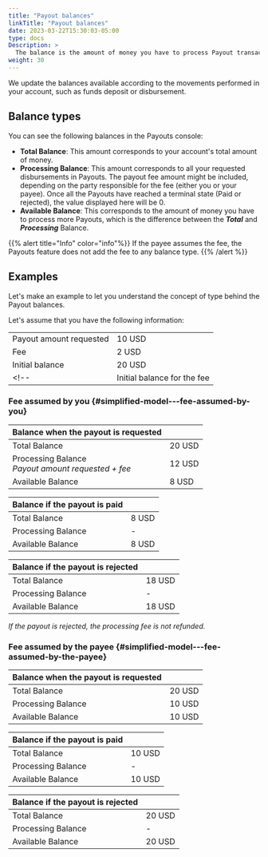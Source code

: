 ```yaml
---
title: "Payout balances"
linkTitle: "Payout balances"
date: 2023-03-22T15:30:03-05:00
type: docs
Description: >
  The balance is the amount of money you have to process Payout transactions. We have three types of Balances in Bamboo Payout.
weight: 30
---
```


<!-- , and you can see them in two models -->

We update the balances available according to the movements performed in your account, such as funds deposit or disbursement.

## Balance types
You can see the following balances in the Payouts console:

* **Total Balance**: This amount corresponds to your account's total amount of money.
* **Processing Balance**: This amount corresponds to all your requested disbursements in Payouts. The payout fee amount might be included, depending on the party responsible for the fee (either you or your payee)<!-- and the chosen [model]({{< ref "#balance-models" >}})-->. Once all the Payouts have reached a terminal state (Paid or rejected), the value displayed here will be 0.
* **Available Balance**: This corresponds to the amount of money you have to process more Payouts, which is the difference between the _**Total**_ and _**Processing**_ Balance.

{{% alert title="Info" color="info"%}}
If the payee assumes the fee, the Payouts feature does not add the fee to any balance type.
{{% /alert %}}

<!--
## Balance models
The Bamboo Payouts feature offers you the possibility to see the three balance types in two models:

* **Simplified Model**: a single balance for Payouts.<br>
In this case, Bamboo deducts the payout amount and the fee charged from your global balance..

![](/assets/Payouts/Payouts3_en.png)

* **Detailed Model**: one Balance for Payouts and one for fees.<br>
In this case, you have two Balances, one to remove the net amounts from the Payout and another to deduct the fees charged exclusively.

![](/assets/Payouts/Payouts4_en.png)
-->

## Examples
Let's make an example to let you understand the concept<!--s--> of type <!--and model -->behind the Payout balances.

Let's assume that you have the following information:

<div id="shortTable"></div>

| | |
|---|---|
| Payout amount requested | 10 USD |
| Fee | 2 USD |
| Initial balance | 20 USD |
<!--| Initial balance for the fee | 5 USD |-->

### <!--Simplified Model - f-->Fee assumed by you {#simplified-model---fee-assumed-by-you}

<div id="shortTable"></div>

| Balance when the payout is requested |  |
|---|---|
| Total Balance | 20 USD |
| Processing Balance<br>_Payout amount requested + fee_ | 12 USD |
| Available Balance | 8 USD |

<div id="shortTable"></div>

| Balance if the payout is paid | |
|---|---|
| Total Balance | 8 USD |
| Processing Balance | - |
| Available Balance | 8 USD |

<div id="shortTable"></div>

| Balance if the payout is rejected | |
|---|---|
| Total Balance | 18 USD |
| Processing Balance | - |
| Available Balance | 18 USD |

_If the payout is rejected, the processing fee is not refunded._

### <!--Simplified Model - f-->Fee assumed by the payee {#simplified-model---fee-assumed-by-the-payee}

<div id="shortTable"></div>

| Balance when the payout is requested |  |
|---|---|
| Total Balance | 20 USD |
| Processing Balance| 10 USD |
| Available Balance | 10 USD |

<div id="shortTable"></div>

| Balance if the payout is paid | |
|---|---|
| Total Balance | 10 USD |
| Processing Balance | - |
| Available Balance | 10 USD |

<div id="shortTable"></div>

| Balance if the payout is rejected | |
|---|---|
| Total Balance | 20 USD |
| Processing Balance | - |
| Available Balance | 20 USD |

<!--
### Detailed Model - fee assumed by you
**Balance when the payout is requested**
<div id="shortTable"></div>

| Balance for Payouts |  |
|---|---|
| Total Balance | 20 USD |
| Processing Balance| 10 USD |
| Available Balance | 10 USD |

<div id="shortTable"></div>

| Balance for fee |  |
|---|---|
| Total Balance | 5 USD |
| Processing Balance | 2 USD |
| Available Balance | 3 USD |

**Balance if the payout is paid**
<div id="shortTable"></div>

| Balance for Payouts |  |
|---|---|
| Total Balance | 10 USD |
| Processing Balance| - |
| Available Balance | 10 USD |

| Balance for fee |  |
<div id="shortTable"></div>

|---|---|
| Total Balance | 3 USD |
| Processing Balance| - |
| Available Balance | 3 USD |

**Balance if the payout is rejected.**
<div id="shortTable"></div>

| Balance for Payouts |  |
|---|---|
| Total Balance | 20 USD |
| Processing Balance| - |
| Available Balance | 20 USD |

<div id="shortTable"></div>

| Balance for fee |  |
|---|---|
| Total Balance | 3 USD |
| Processing Balance| - |
| Available Balance | 3 USD |

_If the payout is rejected, the processing fee is not refunded._

### Detailed Model - fee assumed by the payee
**Balance when the payout is requested**
<div id="shortTable"></div>

| Balance for Payouts |  |
|---|---|
| Total Balance | 20 USD |
| Processing Balance| 10 USD |
| Available Balance | 10 USD |

<div id="shortTable"></div>

| Balance for fee |  |
|---|---|
| Total Balance | 5 USD |
| Processing Balance| - |
| Available Balance | 5 USD |

**Balance if the payout is paid**
<div id="shortTable"></div>

| Balance for Payouts |  |
|---|---|
| Total Balance | 10 USD |
| Processing Balance| - |
| Available Balance | 10 USD |

| Balance for fee |  |
<div id="shortTable"></div>

|---|---|
| Total Balance | 5 USD |
| Processing Balance| - |
| Available Balance | 5 USD |

**Balance if the payout is rejected.**
<div id="shortTable"></div>

| Balance for Payouts |  |
|---|---|
| Total Balance | 20 USD |
| Processing Balance| - |
| Available Balance | 20 USD |

<div id="shortTable"></div>

| Balance for fee |  |
|---|---|
| Total Balance | 5 USD |
| Processing Balance| - |
| Available Balance | 5 USD |
-->